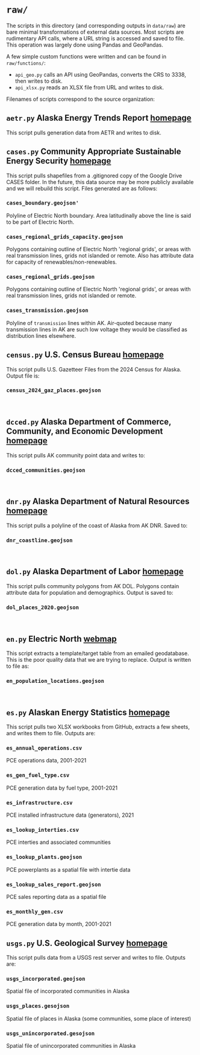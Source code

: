 # `raw/`
The scripts in this directory (and corresponding outputs in `data/raw`) are bare minimal transformations of external data sources. Most scripts are rudimentary API calls, where a URL string is accessed and saved to file. This operation was largely done using Pandas and GeoPandas.  

A few simple custom functions were written and can be found in `raw/functions/`: 
- `api_geo.py` calls an API using GeoPandas, converts the CRS to 3338, then writes to disk. 
- `api_xlsx.py` reads an XLSX file from URL and writes to disk.

Filenames of scripts correspond to the source organization:
## `aetr.py` Alaska Energy Trends Report [homepage](https://acep-uaf.github.io/aetr-web-book-2024/)
This script pulls generation data from AETR and writes to disk.
<br>

## `cases.py` Community Appropriate Sustainable Energy Security [homepage](https://renewableenergy.usask.ca)
This script pulls shapefiles from a .gitignored copy of the Google Drive CASES folder. In the future, this data source may be more publicly available and we will rebuild this script. Files generated are as follows:
### `cases_boundary.geojson'`
Polyline of Electric North boundary. Area latitudinally above the line is said to be part of Electric North. 
### `cases_regional_grids_capacity.geojson`
Polygons containing outline of Electric North 'regional grids', or areas with real transmission lines, grids not islanded or remote. Also has attribute data for capacity of renewables/non-renewables.
### `cases_regional_grids.geojson`
Polygons containing outline of Electric North 'regional grids', or areas with real transmission lines, grids not islanded or remote.
### `cases_transmission.geojson`
Polyline of `transmission` lines within AK. Air-quoted because many transmission lines in AK are such low voltage they would be classified as distribution lines elsewhere.
<br>

## `census.py` U.S. Census Bureau [homepage](https://www.census.gov)
This script pulls U.S. Gazetteer Files from the 2024 Census for Alaska. Output file is:
### `census_2024_gaz_places.geojson`
<br>

## `dcced.py` Alaska Department of Commerce, Community, and Economic Development [homepage](https://www.commerce.alaska.gov/web/)
This script pulls AK community point data and writes to:
### `dcced_communities.geojson`
<br>

## `dnr.py` Alaska Department of Natural Resources [homepage](https://dnr.alaska.gov)
This script pulls a polyline of the coast of Alaska from AK DNR. Saved to:
### `dnr_coastline.geojson`
<br>

## `dol.py` Alaska Department of Labor [homepage](https://labor.alaska.gov)
This script pulls community polygons from AK DOL. Polygons contain attribute data for population and demographics. Output is saved to:
### `dol_places_2020.geojson`
<br>

## `en.py` Electric North [webmap](https://spatialsk.maps.arcgis.com/apps/dashboards/074e5f3d85464d7d8095035f41f53d42)
This script extracts a template/target table from an emailed geodatabase. This is the poor quality data that we are trying to replace. Output is written to file as:
### `en_population_locations.geojson`
<br>

## `es.py` Alaskan Energy Statistics [homepage](https://acep-uaf.github.io/ak-energy-statistics-2011_2021/)
This script pulls two XLSX workbooks from GitHub, extracts a few sheets, and writes them to file. Outputs are:
### `es_annual_operations.csv`
PCE operations data, 2001-2021
### `es_gen_fuel_type.csv`
PCE generation data by fuel type, 2001-2021
### `es_infrastructure.csv`
PCE installed infrastructure data (generators), 2021
### `es_lookup_interties.csv`
PCE interties and associated communities
### `es_lookup_plants.geojson`
PCE powerplants as a spatial file with intertie data
### `es_lookup_sales_report.geojson`
PCE sales reporting data as a spatial file
### `es_monthly_gen.csv`
PCE generation data by month, 2001-2021
<br>

## `usgs.py` U.S. Geological Survey [homepage](https://www.usgs.gov)
This script pulls data from a USGS rest server and writes to file. Outputs are:
### `usgs_incorporated.geojson`
Spatial file of incorporated communities in Alaska
### `usgs_places.gesojson`
Spatial file of places in Alaska (some communities, some place of interest)
### `usgs_unincorporated.gesojson`
Spatial file of unincorporated communities in Alaska
<br>

